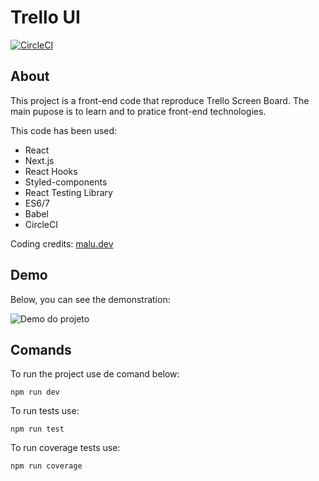 # Trello UI

[![CircleCI](https://circleci.com/gh/marialuisacp/trello-ui.svg?style=svg)](https://circleci.com/gh/marialuisacp/trello-ui)

## About

This project is a front-end code that reproduce Trello Screen Board. The main pupose is to learn and to pratice front-end technologies.

This code has been used:

- React
- Next.js
- React Hooks
- Styled-components
- React Testing Library
- ES6/7
- Babel
- CircleCI

Coding credits: [malu.dev](https://malu.dev)

## Demo

Below, you can see the demonstration:

![Demo do projeto](https://raw.githubusercontent.com/marialuisacp/trello-ui/master/public/assets/trello-ui-simple-demo.png?token=ABJA7PWYLT43QFIR7BG4MY26SUK7C)

## Comands

To run the project use de comand below:

`npm run dev`

To run tests use:

`npm run test`

To run coverage tests use:

`npm run coverage`

